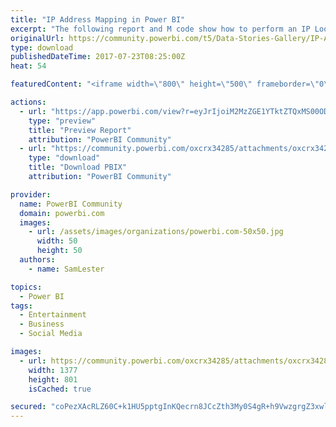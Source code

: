 ```yaml
---
title: "IP Address Mapping in Power BI"
excerpt: "The following report and M code show how to perform an IP Lookup to obtain location details for a list of IP Addresses in order to map them in Power"
originalUrl: https://community.powerbi.com/t5/Data-Stories-Gallery/IP-Address-Mapping-in-Power-BI/m-p/217114
type: download
publishedDateTime: 2017-07-23T08:25:00Z
heat: 54

featuredContent: "<iframe width=\"800\" height=\"500\" frameborder=\"0\" src=\"https://app.powerbi.com/view?r=eyJrIjoiM2MzZGE1YTktZTQxMS00ODE2LWIwNjAtNWQ1MmJhNDBmOTliIiwidCI6IjcyZjk4OGJmLTg2ZjEtNDFhZi05MWFiLTJkN2NkMDExZGI0NyIsImMiOjV9\"></iframe>"

actions:
  - url: "https://app.powerbi.com/view?r=eyJrIjoiM2MzZGE1YTktZTQxMS00ODE2LWIwNjAtNWQ1MmJhNDBmOTliIiwidCI6IjcyZjk4OGJmLTg2ZjEtNDFhZi05MWFiLTJkN2NkMDExZGI0NyIsImMiOjV9"
    type: "preview"
    title: "Preview Report"
    attribution: "PowerBI Community"
  - url: "https://community.powerbi.com/oxcrx34285/attachments/oxcrx34285/DataStoriesGallery/974/2/IPAddressMapping_SamLesterBlog.pbix"
    type: "download"
    title: "Download PBIX"
    attribution: "PowerBI Community"

provider:
  name: PowerBI Community
  domain: powerbi.com
  images:
    - url: /assets/images/organizations/powerbi.com-50x50.jpg
      width: 50
      height: 50
  authors:
    - name: SamLester

topics:
  - Power BI
tags:
  - Entertainment
  - Business
  - Social Media

images:
  - url: https://community.powerbi.com/oxcrx34285/attachments/oxcrx34285/DataStoriesGallery/974/1/BlogPostWithMCode.PNG
    width: 1377
    height: 801
    isCached: true

secured: "coPezXAcRLZ60C+k1HU5pptgInKQecrn8JCcZth3My0S4gR+h9VwzgrgZ3xwluoORzL9H2mb0SvoQPGG9S5UPbwNFEMCWKtv3Uotsv0LKs2dyepcAN28Xja+x4wRlC/Y7I07ItN8TnjGWbBvEXG+msonE7YhPvLVE+dfMVszcD6gXl/1YlPwt/AXTehEuze3u0VCP/FKr/sN0u1+qAb58Z7BUTbjGRLCCZIl5qtX2z6l7+9JkY+YR+hEnGNWrUmlcGMmkMtR+scsJs7U82z9zHpH6E8D8KIZllBjl/cC7gpzDRV8xEm+FKkKRUQBRudsy9y8v+QWVRgdeOkeqduqqXuJjSjcFtPzymGi/q2CkHtuKIz9dKEB6ysCxPnlr4f3FcP0h9hK4agCIRFnuoiz9HHUcfswp0pjt1q4eItFy9h0dPNRKcfPnge5qlG1Hy30;zcpzYZpTCDNvhc0O+mbxpg=="
---
```


